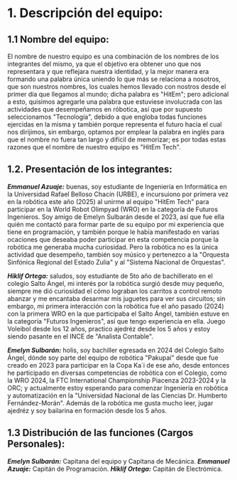 # 1. Descripción del equipo: 
## 1.1 Nombre del equipo:
  El nombre de nuestro equipo es una combinación de los nombres de los integrantes del mismo, ya que el objetivo era obtener uno que nos representara y que reflejara nuestra identidad, y la mejor manera era formando una palabra única uniendo lo que más se relaciona a nosotros, que son nuestros nombres, los cuales hemos llevado con nostros desde el primer día que llegamos al mundo; dicha palabra es "HitEm"; pero adicional a esto, quisimos agregarle una palabra que estuviese involucrada con las actividades que desempeñamos en róbotica, así que por supuesto seleccionamos "Tecnología", debido a que engloba todas funciones ejercidas en la misma y también porque representa el futuro hacia el cual nos dirijimos, sin embargo, optamos por emplear la palabra en inglés para que el nombre no fuera tan largo y difícil de memorizar; es por todas estas razones que el nombre de nuestro equipo es "HitEm Tech".

## 1.2. Presentación de los integrantes:
***Emmanuel Azuaje:*** buenas, soy estudiante de Ingeniería en Informática en la Universidad Rafael Belloso Chacín (URBE), e incursuiono por primera vez en la robótica este año (2025) al unirme al equipo "HitEm Tech" para participar en la World Robot Olimpyad (WRO) en la categoría de Futuros Ingenieros. Soy amigo de Emelyn Sulbarán desde el 2023, así que fue ella quién me contactó para formar parte de su equipo por mi experiencia que tiene en programación, y también porque le había manifestado en varias ocaciones que deseaba poder participar en esta competencia porque la robótica me generaba mucha curiosidad. Pero la robótica no es la única actividad que desempeño, también soy músico y pertenezco a la "Orquesta Sinfónica Regional del Estado Zulia" y al "Sistema Nacional de Orquestas".

***Hiklif Ortega:*** saludos, soy estudiante de 5to año de bachillerato en el colegio Salto Ángel, mi interés por la robótica surgió desde muy pequeño, siempre me dió curiosidad el cómo lograban los carritos a control remoto abanzar y me encantaba desarmar mis juguetes para ver sus circuitos; sin embargo, mi primera interacción con la robótica fue el año pasado (2024) con la primera WRO en la que participaba el Salto Ángel, también estuve en la categoría "Futuros Ingenieros", así que tengo experiencia en ella. Juego Voleibol desde los 12 años, practico ajedréz desde los 5 años y estoy siendo pasante en el INCE de "Analista Contable".  

***Emelyn Sulbarán:*** holis, soy bachiller egresada en 2024 del Colegio Salto Ángel, dónde soy parte del equipo de robótica "Pakupai" desde que fue creado en 2023 para participar en la Copa Ka`i de ese año, desde entonces he participado en diversas competencias de robótica con el Colegio, como la WRO 2024, la FTC International Championship Piacenza 2023-2024 y la ORC; y actualmente estoy esperando para comenzar Ingeniería en robótica y automatización en la "Universidad Nacional de las Ciencias Dr. Humberto Fernández-Morán". Además de la robótica me gusta mucho leer, jugar ajedréz y soy bailarina en formación desde los 5 años.

## 1.3 Distribución de las funciones (Cargos Personales):
***Emelyn Sulbarán:*** Capitana del equipo y Capitana de Mecánica.
***Emmanuel Azuaje:*** Capitán de Programación.
***Hiklif Ortega:*** Capitán de Electrómica.
